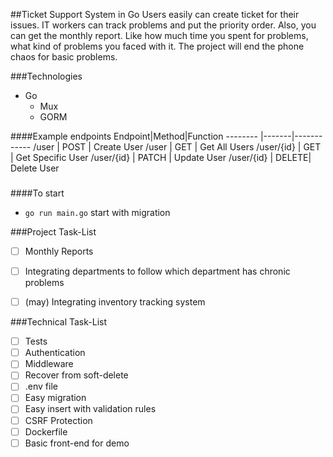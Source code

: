 
##Ticket Support System in Go
Users easily can create ticket for their issues.
IT workers can track problems and put the priority order.
Also, you can get the monthly report. Like how much time you spent for problems, what kind of problems you faced with it.
The project will end the phone chaos for basic problems.

###Technologies
- Go
    - Mux
    - GORM


####Example endpoints
Endpoint|Method|Function
--------    |-------|------------
/user       | POST  | Create User
/user       | GET   | Get All Users
/user/{id}  | GET   | Get Specific User
/user/{id}  | PATCH | Update User
/user/{id}  | DELETE| Delete User

###
####To start
- ``go run main.go`` start with migration




###Project Task-List
- [ ] Monthly Reports
- [ ] Integrating departments to follow which department has chronic problems
- [ ] (may) Integrating inventory tracking system


###Technical Task-List 
- [ ] Tests
- [ ] Authentication
- [ ] Middleware
- [ ] Recover from soft-delete
- [ ] .env file
- [ ] Easy migration
- [ ] Easy insert with validation rules 
- [ ] CSRF Protection
- [ ] Dockerfile
- [ ] Basic front-end for demo